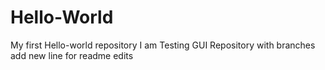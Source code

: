 # Hello-World
My first Hello-world repository
I am Testing GUI Repository with branches
add new line for readme edits
